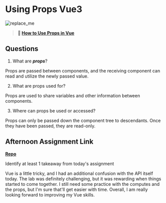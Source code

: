 # Using Props Vue3

![replace_me](https://codeworks.blob.core.windows.net/public/assets/img/illustrations/placeholder.svg)

> **📖 [How to Use Props in Vue](https://codeworksacademy.com/fs-student-guide/resources/wk6/02-Props)**

## Questions

1. What are ***props***?

Props are passed between components, and the receiving component can read and utilize the newly passed value.

2. What are props used for?

Props are used to share variables and other information between components.

3. Where can props be used or accessed?

Props can only be passed down the component tree to descendants. Once they have been passed, they are read-only.

## Afternoon Assignment Link

**[Repo](https://github.com/ElizabethKeyes/gifted-revue)**

Identify at least 1 takeaway from today's assignment

Vue is a little tricky, and I had an additional confusion with the API itself today. The lab was definitely challenging, but it was rewarding when things started to come together. I still need some practice with the computes and the props, but I'm sure that'll get easier with time. Overall, I am really looking forward to improving my Vue skills.